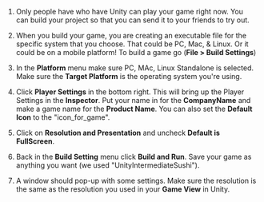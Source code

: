 1. Only people have who have Unity can play your game right now. You can build your project so that you can send it to your friends to try out. 

2. When you build your game, you are creating an executable file for the specific system that you choose. That could be PC, Mac, & Linux. Or it could be on a mobile platform! To build a game go (**File > Build Settings**)

3. In the **Platform** menu make sure PC, MAc, Linux Standalone is selected. Make sure the **Target Platform** is the operating system you're using.

4. Click **Player Settings** in the bottom right. This will bring up the Player Settings in the **Inspector**. Put your name in for the **CompanyName** and make a game name for the **Product Name**. You can also set the **Default Icon** to the "icon_for_game". 

5. Click on **Resolution and Presentation** and uncheck **Default is FullScreen**.

6. Back in the **Build Setting** menu click **Build and Run**. Save your game as anything you want (we used "UnityIntermediateSushi").

7. A window should pop-up with some settings. Make sure the resolution is the same as the resolution you used in your **Game View** in Unity. 
